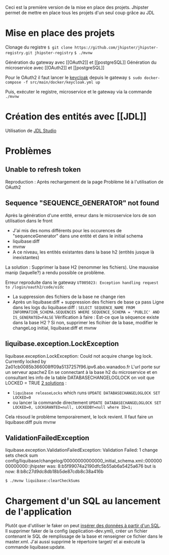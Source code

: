 Ceci est la première version de la mise en place des projets.
Jhipster permet de mettre en place tous les projets d'un seul coup grâce au JDL

# Mise en place des projets

Clonage du registre
`$ git clone https://github.com/jhipster/jhipster-registry.git jhipster-registry`
`$ ./mvnw`

Génération du gateway avec [[OAuth2]] et [[postgreSQL]]
Génération du microservice avec [[OAuth2]] et [[postgreSQL]]

Pour le OAuth2 il faut lancer le [keycloak](https://www.jhipster.tech/security/#-oauth2-and-openid-connect) depuis le gateway
`$ sudo docker-compose -f src/main/docker/keycloak.yml up`

Puis, exécuter le registre, microservice et le gateway via la commande `./mvnw`

# Création des entités avec [[JDL]]

Utilisation de [JDL Studio](https://start.jhipster.tech/jdl-studio/)



# Problèmes

## Unable to refresh token
Reproduction :
Après rechargement de la page
Problème lié à l'utilisation de OAuth2

## Sequence "SEQUENCE_GENERATOR" not found
Après la génération d'une entité, erreur dans le microservice lors de son utilisation dans le front
- J'ai mis des noms différents pour les occurences de "sequenceGenerator" dans une entité et dans le initial schema
- liquibase:diff
- mvnw
- A ce niveau, les entités existantes dans la base h2 (entités jusque là inexistantes)

La solution : Supprimer la base H2 (renommer les fichiers). Une mauvaise manip (laquelle?) a rendu possible ce problème.

Erreur reproduite dans le gateway `UT005023: Exception handling request to /login/oauth2/code/oidc`
- La suppression des fichiers de la base ne change rien
- Après un liquibase:diff + suppression des fichiers de base ça pass
Ligne dans les logs du liquibase:diff : `SELECT SEQUENCE_NAME FROM INFORMATION_SCHEMA.SEQUENCES WHERE SEQUENCE_SCHEMA = 'PUBLIC' AND IS_GENERATED=FALSE`
Vérification à faire : Est-ce que la séquence existe dans la base H2 ?
Si non, supprimer les ficihier de la base, modifier le changeLog initial, liquibase:diff et mvnw

## liquibase.exception.LockException
liquibase.exception.LockException: Could not acquire change log lock.  Currently locked by 2a01cb0085b366008ff09a5137257f96.ipv6.abo.wanadoo.fr
L'url porte sur un serveur apache2
En se connectant à la base h2 du microservice et en consultant les info de la table DATABASECHANGELOGLOCK on voit que LOCKED = TRUE
[2 solutions](https://docs.liquibase.com/concepts/basic/databasechangeloglock-table.html) :
- `liquibase releaseLocks` which runs `UPDATE DATABASECHANGELOGLOCK SET LOCKED=0`
- ou lancer la commande directement `UPDATE DATABASECHANGELOGLOCK SET LOCKED=0, LOCKGRANTED=null, LOCKEDBY=null where ID=1;`

Cela résoud le problème temporairement, le lock revient.
Il faut faire un liquibase:diff puis mvnw

## ValidationFailedException
liquibase.exception.ValidationFailedException: Validation Failed:
     1 change sets check sum
          config/liquibase/changelog/00000000000000_initial_schema.xml::00000000000000::jhipster was: 8:b5f99074a2190dfc5b55ab6a5425a676 but is now: 8:b8c27d9dc8db18b5de87cdb8c38a416b
		  
`$ ./mvnw liquibase:clearCheckSums`

# Chargement d'un SQL au lancement de l'application

Plutôt que d'utiliser le faker on peut [insérer des données à partir d'un SQL](https://medium.com/agency04/creating-spring-petclinic-app-with-jhipster-bd8e4366b789).
Il supprimer faker de la config (application-dev.yml), créer un fichier contenant le SQL de remplissage de la base et renseigner ce fichier dans le master.xml.
J'ai aussi supprimé le répertoire target/ et ai exécuté la commande liquibase:update.